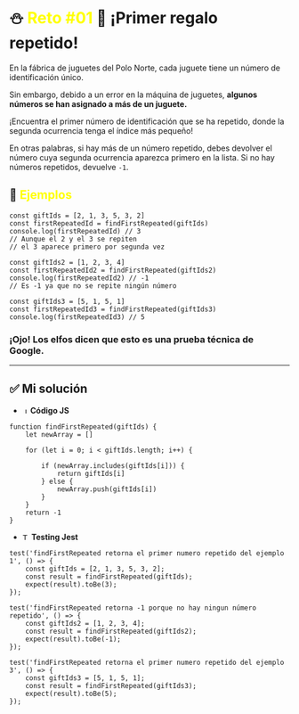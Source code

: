 # ⛄ <span style="color: yellow">Reto #01</span> 🎁 ¡Primer regalo repetido!

En la fábrica de juguetes del Polo Norte, cada juguete tiene un número de identificación único.

Sin embargo, debido a un error en la máquina de juguetes, **algunos números se han asignado a más de un juguete.**

¡Encuentra el primer número de identificación que se ha repetido, donde la segunda ocurrencia tenga el índice más pequeño!

En otras palabras, si hay más de un número repetido, debes devolver el número cuya segunda ocurrencia aparezca primero en la lista. Si no hay números repetidos, devuelve `-1`.

## 🎁 <span style="color: yellow">Ejemplos</span>

```
const giftIds = [2, 1, 3, 5, 3, 2]
const firstRepeatedId = findFirstRepeated(giftIds)
console.log(firstRepeatedId) // 3
// Aunque el 2 y el 3 se repiten
// el 3 aparece primero por segunda vez
```

```
const giftIds2 = [1, 2, 3, 4]
const firstRepeatedId2 = findFirstRepeated(giftIds2)
console.log(firstRepeatedId2) // -1
// Es -1 ya que no se repite ningún número
```

```
const giftIds3 = [5, 1, 5, 1]
const firstRepeatedId3 = findFirstRepeated(giftIds3)
console.log(firstRepeatedId3) // 5
```

### ¡Ojo! Los elfos dicen que esto es una prueba técnica de Google.

---

## ✅ Mi solución

- <img src="https://skillicons.dev/icons?i=js" width="10px" alt="JS" /> **Código JS**

```
function findFirstRepeated(giftIds) {
    let newArray = []

    for (let i = 0; i < giftIds.length; i++) {

        if (newArray.includes(giftIds[i])) {
            return giftIds[i]
        } else {
            newArray.push(giftIds[i])
        }
    }
    return -1
}

```

- <img src="https://skillicons.dev/icons?i=jest" width="12px" alt="Testing con Jest" /> **Testing Jest**

```
test('findFirstRepeated retorna el primer numero repetido del ejemplo 1', () => {
    const giftIds = [2, 1, 3, 5, 3, 2];
    const result = findFirstRepeated(giftIds);
    expect(result).toBe(3);
});

test('findFirstRepeated retorna -1 porque no hay ningun número repetido', () => {
    const giftIds2 = [1, 2, 3, 4];
    const result = findFirstRepeated(giftIds2);
    expect(result).toBe(-1);
});

test('findFirstRepeated retorna el primer numero repetido del ejemplo 3', () => {
    const giftIds3 = [5, 1, 5, 1];
    const result = findFirstRepeated(giftIds3);
    expect(result).toBe(5);
});
```
